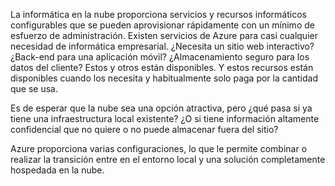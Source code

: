 La informática en la nube proporciona servicios y recursos informáticos configurables que se pueden aprovisionar rápidamente con un mínimo de esfuerzo de administración. Existen servicios de Azure para casi cualquier necesidad de informática empresarial. ¿Necesita un sitio web interactivo? ¿Back-end para una aplicación móvil? ¿Almacenamiento seguro para los datos del cliente? Estos y otros están disponibles. Y estos recursos están disponibles cuando los necesita y habitualmente solo paga por la cantidad que se usa.

Es de esperar que la nube sea una opción atractiva, pero ¿qué pasa si ya tiene una infraestructura local existente? ¿O si tiene información altamente confidencial que no quiere o no puede almacenar fuera del sitio?

Azure proporciona varias configuraciones, lo que le permite combinar o realizar la transición entre en el entorno local y una solución completamente hospedada en la nube.
